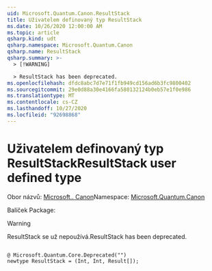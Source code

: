 ```yaml
---
uid: Microsoft.Quantum.Canon.ResultStack
title: Uživatelem definovaný typ ResultStack
ms.date: 10/26/2020 12:00:00 AM
ms.topic: article
qsharp.kind: udt
qsharp.namespace: Microsoft.Quantum.Canon
qsharp.name: ResultStack
qsharp.summary: >-
  > [!WARNING]

  > ResultStack has been deprecated.
ms.openlocfilehash: dfdc8abc7d7e71f1fb949cd156ad6b3fc9800402
ms.sourcegitcommit: 29e0d88a30e4166fa580132124b0eb57e1f0e986
ms.translationtype: MT
ms.contentlocale: cs-CZ
ms.lasthandoff: 10/27/2020
ms.locfileid: "92698868"
---
```

# <a name="resultstack-user-defined-type"></a><span data-ttu-id="0b3dc-102">Uživatelem definovaný typ ResultStack</span><span class="sxs-lookup"><span data-stu-id="0b3dc-102">ResultStack user defined type</span></span>

<span data-ttu-id="0b3dc-103">Obor názvů: [Microsoft.. Canon](xref:Microsoft.Quantum.Canon)</span><span class="sxs-lookup"><span data-stu-id="0b3dc-103">Namespace: [Microsoft.Quantum.Canon](xref:Microsoft.Quantum.Canon)</span></span>

<span data-ttu-id="0b3dc-104">Balíček [](https://nuget.org/packages/)</span><span class="sxs-lookup"><span data-stu-id="0b3dc-104">Package: [](https://nuget.org/packages/)</span></span>


> [!WARNING]
> <span data-ttu-id="0b3dc-105">ResultStack se už nepoužívá.</span><span class="sxs-lookup"><span data-stu-id="0b3dc-105">ResultStack has been deprecated.</span></span>



```qsharp

@ Microsoft.Quantum.Core.Deprecated("")
newtype ResultStack = (Int, Int, Result[]);
```

